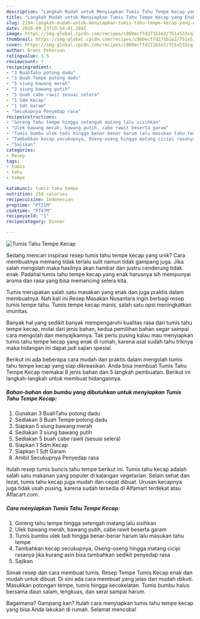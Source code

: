 ```yaml
---
description: "Langkah Mudah untuk Menyiapkan Tumis Tahu Tempe Kecap yang Enak Banget"
title: "Langkah Mudah untuk Menyiapkan Tumis Tahu Tempe Kecap yang Enak Banget"
slug: 2194-langkah-mudah-untuk-menyiapkan-tumis-tahu-tempe-kecap-yang-enak-banget
date: 2020-09-23T19:54:01.284Z
image: https://img-global.cpcdn.com/recipes/c860ecffd271b1e2/751x532cq70/tumis-tahu-tempe-kecap-foto-resep-utama.jpg
thumbnail: https://img-global.cpcdn.com/recipes/c860ecffd271b1e2/751x532cq70/tumis-tahu-tempe-kecap-foto-resep-utama.jpg
cover: https://img-global.cpcdn.com/recipes/c860ecffd271b1e2/751x532cq70/tumis-tahu-tempe-kecap-foto-resep-utama.jpg
author: Brent Peterson
ratingvalue: 3.5
reviewcount: 7
recipeingredient:
- "3 BuahTahu potong dadu"
- "3 Buah Tempe potong dadu"
- "5 siung bawang merah"
- "3 siung bawang putih"
- "5 buah cabe rawit sesuai selera"
- "1 Sdm Kecap"
- "1 Sdt Garam"
- "Secukupnya Penyedap rasa"
recipeinstructions:
- "Goreng tahu tempe hingga setengah matang lalu sisihkan"
- "Ulek bawang merah, bawang putih, cabe rawit beserta garam"
- "Tumis bumbu ulek tadi hingga benar-benar harum lalu masukan tahu tempe"
- "Tambahkan kecap secukupnya, Oseng-oseng hingga matang cicipi rasanya jika kurang asin bisa tambahkan sedikit penyedap rasa"
- "Sajikan"
categories:
- Resep
tags:
- tumis
- tahu
- tempe

katakunci: tumis tahu tempe 
nutrition: 258 calories
recipecuisine: Indonesian
preptime: "PT21M"
cooktime: "PT47M"
recipeyield: "1"
recipecategory: Dinner

---
```



![Tumis Tahu Tempe Kecap](https://img-global.cpcdn.com/recipes/c860ecffd271b1e2/751x532cq70/tumis-tahu-tempe-kecap-foto-resep-utama.jpg)

Sedang mencari inspirasi resep tumis tahu tempe kecap yang unik? Cara membuatnya memang tidak terlalu sulit namun tidak gampang juga. Jika salah mengolah maka hasilnya akan hambar dan justru cenderung tidak enak. Padahal tumis tahu tempe kecap yang enak harusnya sih mempunyai aroma dan rasa yang bisa memancing selera kita.

Tumis merupakan salah satu masakan yang enak dan juga praktis dalam membuatnya. Nah kali ini Resep Masakan Nusantara ingin berbagi resep tumis tempe tahu. Tumis tempe kecap manis, salah satu opsi meningkatkan imunitas.

Banyak hal yang sedikit banyak mempengaruhi kualitas rasa dari tumis tahu tempe kecap, mulai dari jenis bahan, kedua pemilihan bahan segar sampai cara mengolah dan menyajikannya. Tak perlu pusing kalau mau menyiapkan tumis tahu tempe kecap yang enak di rumah, karena asal sudah tahu triknya maka hidangan ini dapat jadi sajian spesial.


Berikut ini ada beberapa cara mudah dan praktis dalam mengolah tumis tahu tempe kecap yang siap dikreasikan. Anda bisa membuat Tumis Tahu Tempe Kecap memakai 8 jenis bahan dan 5 langkah pembuatan. Berikut ini langkah-langkah untuk membuat hidangannya.

<!--inarticleads1-->

##### Bahan-bahan dan bumbu yang dibutuhkan untuk menyiapkan Tumis Tahu Tempe Kecap:

1. Gunakan 3 BuahTahu potong dadu
1. Sediakan 3 Buah Tempe potong dadu
1. Siapkan 5 siung bawang merah
1. Sediakan 3 siung bawang putih
1. Sediakan 5 buah cabe rawit (sesuai selera)
1. Siapkan 1 Sdm Kecap
1. Siapkan 1 Sdt Garam
1. Ambil Secukupnya Penyedap rasa


Itulah resep tumis buncis tahu tempe berikut ini. Tumis tahu kecap adalah salah satu makanan yang populer di kalangan vegetarian. Selain sehat dan lezat, tumis tahu kecap juga mudah dan cepat dibuat. Urusan kecapnya juga tidak usah pusing, karena sudah tersedia di Alfamart terdekat atau Alfacart.com. 

<!--inarticleads2-->

##### Cara menyiapkan Tumis Tahu Tempe Kecap:

1. Goreng tahu tempe hingga setengah matang lalu sisihkan
1. Ulek bawang merah, bawang putih, cabe rawit beserta garam
1. Tumis bumbu ulek tadi hingga benar-benar harum lalu masukan tahu tempe
1. Tambahkan kecap secukupnya, Oseng-oseng hingga matang cicipi rasanya jika kurang asin bisa tambahkan sedikit penyedap rasa
1. Sajikan


Simak resep dan cara membuat tumis. Resep Tempe Tumis Kecap enak dan mudah untuk dibuat. Di sini ada cara membuat yang jelas dan mudah diikuti. Masukkan potongan tempe, tumis hingga kecokelatan. Tumis bumbu halus bersama daun salam, lengkuas, dan serai sampai harum. 

Bagaimana? Gampang kan? Itulah cara menyiapkan tumis tahu tempe kecap yang bisa Anda lakukan di rumah. Selamat mencoba!
